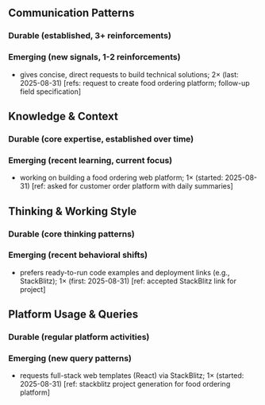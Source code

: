 ## Communication Patterns
### Durable (established, 3+ reinforcements)

### Emerging (new signals, 1-2 reinforcements)
- gives concise, direct requests to build technical solutions; 2× (last: 2025-08-31) [refs: request to create food ordering platform; follow-up field specification]

## Knowledge & Context
### Durable (core expertise, established over time)

### Emerging (recent learning, current focus)
- working on building a food ordering web platform; 1× (started: 2025-08-31) [ref: asked for customer order platform with daily summaries]

## Thinking & Working Style
### Durable (core thinking patterns)

### Emerging (recent behavioral shifts)
- prefers ready-to-run code examples and deployment links (e.g., StackBlitz); 1× (first: 2025-08-31) [ref: accepted StackBlitz link for project]

## Platform Usage & Queries
### Durable (regular platform activities)

### Emerging (new query patterns)
- requests full-stack web templates (React) via StackBlitz; 1× (started: 2025-08-31) [ref: stackblitz project generation for food ordering platform]